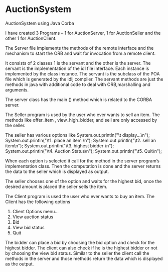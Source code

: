 # AuctionSystem
AuctionSystem using Java Corba

I have created 3 Programs – 1 for AuctionServer, 1 for AuctionSeller and the other 1 for
AuctionClient.

The Server file implements the methods of the remote interface and the mechanism to start
the ORB and wait for invocation from a remote client.

It consists of 2 classes 1 is the servant and the other is the server. The servant is the
implementation of the idl file interface. Each instance is implemented by the class instance. The
servant is the subclass of the POA file which is generated by the idlj compiler. The servant
methods are just the methods in java with additional code to deal with ORB,marshalling and
arguments.

The server class has the main () method which is related to the CORBA server.

The Seller program is used by the user who ever wants to sell an item. The methods like
offer_item , view_high_bidder, and sell are only accessed by the seller.

The seller has various options like
System.out.println("\t display...\n");
System.out.println("\t1. place an item \n");
System.out.println("\t2. sell an item\n");
System.out.println("\t3. highest bidder \n");
System.out.println("\t4. Auction Status\n");
System.out.println("\t5. Quit\n");

When each option is selected it call for the method in the server program’s implementation
class. Then the computation is done and the server returns the data to the seller which is
displayed as output.

The seller chooses one of the option and waits for the highest bid, once the desired amount is
placed the seller sells the item.

The Client program is used the user who ever wants to buy an item. The Client has the following
options

1. Client Options menu...
2. View auction status 
3. Bid
4. View bid status 
5. Quit


The bidder can place a bid by choosing the bid option and check for the highest bidder. The
client can also check if he is the highest bidder or not by choosing the view bid status.
Similar to the seller the client call the methods in the server and those methods return the data
which is displayed as the output.
